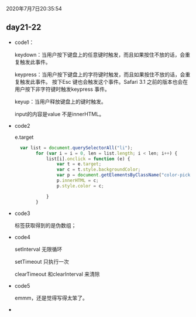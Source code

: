 2020年7月7日20:35:54

## day21-22

- code1：

  keydown：当用户按下键盘上的任意键时触发，而且如果按住不放的话，会重复触发此事件。

  keypress：当用户按下键盘上的字符键时触发，而且如果按住不放的话，会重复触发此事件。 按下Esc 键也会触发这个事件。Safari 3.1 之前的版本也会在用户按下非字符键时触发keypress 事件。

  keyup：当用户释放键盘上的键时触发。

  input的内容是value 不是innerHTML。

- code2

  e.target 

  ```javascript
    var list = document.querySelectorAll("li");
          for (var i = i = 0, len = list.length; i < len; i++) {
              list[i].onclick = function (e) {
                  var t = e.target;
                  var c = t.style.backgroundColor;
                  var p = document.getElementsByClassName("color-picker")[0]
                  p.innerHTML = c;
                  p.style.color = c;
  
              }
          }
  ```

  

- code3

  标签获取得到的是伪数组；

- code4

  setInterval 无限循环

  setTimeout 只执行一次

  clearTimeout 和clearInterval 来清除

- code5

  emmm，还是觉得写得太笨了。

- 

  

 